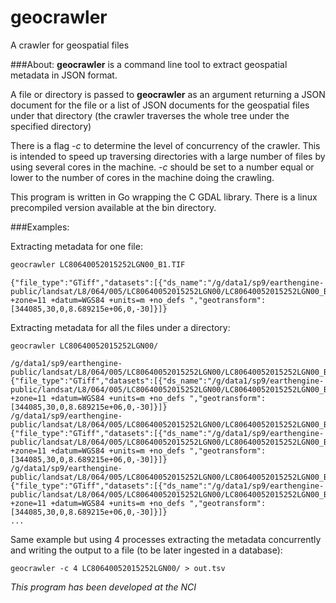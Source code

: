 # geocrawler
A crawler for geospatial files

###About:
**geocrawler** is a command line tool to extract geospatial metadata in JSON format.

A file or directory is passed to **geocrawler** as an argument returning a JSON document for the file or a list of JSON documents for the geospatial files under that directory (the crawler traverses the whole tree under the specified directory)

There is a flag _-c_ to determine the level of concurrency of the crawler. This is intended to speed up traversing directories with a large number of files by using several cores in the machine. _-c_ should be set to a number equal or lower to the number of cores in the machine doing the crawling.

This program is written in Go wrapping the C GDAL library. There is a linux precompiled version available at the bin directory.

###Examples:

Extracting metadata for one file:
```bash
geocrawler LC80640052015252LGN00_B1.TIF
```
```
{"file_type":"GTiff","datasets":[{"ds_name":"/g/data1/sp9/earthengine-public/landsat/L8/064/005/LC80640052015252LGN00/LC80640052015252LGN00_B1.TIF","raster_count":1,"array_type":"Uint16","x_size":9141,"y_size":9161,"proj4":"+proj=utm +zone=11 +datum=WGS84 +units=m +no_defs ","geotransform":[344085,30,0,8.689215e+06,0,-30]}]}
```

Extracting metadata for all the files under a directory:
```
geocrawler LC80640052015252LGN00/
```
```
/g/data1/sp9/earthengine-public/landsat/L8/064/005/LC80640052015252LGN00/LC80640052015252LGN00_B1.TIF	{"file_type":"GTiff","datasets":[{"ds_name":"/g/data1/sp9/earthengine-public/landsat/L8/064/005/LC80640052015252LGN00/LC80640052015252LGN00_B1.TIF","raster_count":1,"array_type":"Uint16","x_size":9141,"y_size":9161,"proj4":"+proj=utm +zone=11 +datum=WGS84 +units=m +no_defs ","geotransform":[344085,30,0,8.689215e+06,0,-30]}]}
/g/data1/sp9/earthengine-public/landsat/L8/064/005/LC80640052015252LGN00/LC80640052015252LGN00_B2.TIF	{"file_type":"GTiff","datasets":[{"ds_name":"/g/data1/sp9/earthengine-public/landsat/L8/064/005/LC80640052015252LGN00/LC80640052015252LGN00_B2.TIF","raster_count":1,"array_type":"Uint16","x_size":9141,"y_size":9161,"proj4":"+proj=utm +zone=11 +datum=WGS84 +units=m +no_defs ","geotransform":[344085,30,0,8.689215e+06,0,-30]}]}
/g/data1/sp9/earthengine-public/landsat/L8/064/005/LC80640052015252LGN00/LC80640052015252LGN00_B3.TIF	{"file_type":"GTiff","datasets":[{"ds_name":"/g/data1/sp9/earthengine-public/landsat/L8/064/005/LC80640052015252LGN00/LC80640052015252LGN00_B3.TIF","raster_count":1,"array_type":"Uint16","x_size":9141,"y_size":9161,"proj4":"+proj=utm +zone=11 +datum=WGS84 +units=m +no_defs ","geotransform":[344085,30,0,8.689215e+06,0,-30]}]}
...
```

Same example but using 4 processes extracting the metadata concurrently and writing the output to a file (to be later ingested in a database):
```
geocrawler -c 4 LC80640052015252LGN00/ > out.tsv
```


*This program has been developed at the NCI*
